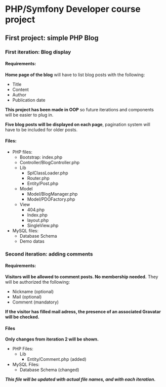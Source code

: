 # PHP/Symfony Developer course project
## First project: simple PHP Blog
### First iteration: Blog display
#### Requirements:
**Home page of the blog** will have to list blog posts with the following:
* Title
* Content
* Author
* Publication date

**This project has been made in OOP** so future iterations and components will be easier to plug in.

**Five blog posts will be displayed on each page**, pagination system will have to be included for older posts.

#### Files:
* PHP files:
  * Bootstrap: index.php
  * Controller/BlogController.php
  * Lib
    * SplClassLoader.php
    * Router.php
    * Entity/Post.php
  * Model
    * Model/BlogManager.php
    * Model/PDOFactory.php
  * View
    * 404.php
    * Index.php
    * layout.php
    * SingleView.php
* MySQL files:
  * Database Schema
  * Demo datas

### Second iteration: adding comments
#### Requirements:
**Visitors will be allowed to comment posts. No membership needed.**
They will be authorized the following:
* Nickname (optional)
* Mail (optional)
* Comment (mandatory)

**If the visitor has filled mail adress, the presence of an associated Gravatar will be checked.**

#### Files
**Only changes from iteration 2 will be shown.**
* PHP Files:
  * Lib
    * Entity/Comment.php (added)
* MySQL Files:
  * Database Schema (changed)

*__This file will be updated with actual file names, and with each iteration.__*